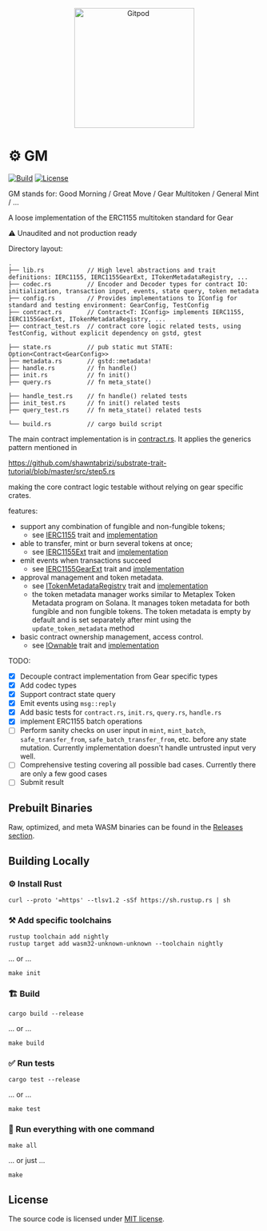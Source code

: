 <p align="center">
  <a href="https://gitpod.io/#https://github.com/btwiuse/gm" target="_blank">
    <img src="https://gitpod.io/button/open-in-gitpod.svg" width="240" alt="Gitpod">
  </a>
</p>

# ⚙️ GM

[![Build][build_badge]][build_href] [![License][lic_badge]][lic_href]

[build_badge]: https://github.com/btwiuse/gm/workflows/Build/badge.svg
[build_href]: https://github.com/btwiuse/gm/actions/workflows/build.yml
[lic_badge]: https://img.shields.io/badge/License-MIT-success
[lic_href]: https://github.com/btwiuse/gm/blob/master/LICENSE

<!-- Description starts here -->

GM stands for: Good Morning / Great Move / Gear Multitoken / General Mint / ...

A loose implementation of the ERC1155 multitoken standard for Gear

⚠️ Unaudited and not production ready

Directory layout:

```
.
├── lib.rs            // High level abstractions and trait definitions: IERC1155, IERC1155GearExt, ITokenMetadataRegistry, ...
├── codec.rs          // Encoder and Decoder types for contract IO: initialization, transaction input, events, state query, token metadata
├── config.rs         // Provides implementations to IConfig for standard and testing environment: GearConfig, TestConfig
├── contract.rs       // Contract<T: IConfig> implements IERC1155, IERC1155GearExt, ITokenMetadataRegistry, ...
├── contract_test.rs  // contract core logic related tests, using TestConfig, without explicit dependency on gstd, gtest

├── state.rs          // pub static mut STATE: Option<Contract<GearConfig>>
├── metadata.rs       // gstd::metadata!
├── handle.rs         // fn handle()
├── init.rs           // fn init()
├── query.rs          // fn meta_state()

├── handle_test.rs    // fn handle() related tests
├── init_test.rs      // fn init() related tests
├── query_test.rs     // fn meta_state() related tests

└── build.rs          // cargo build script
```

The main contract implementation is in [contract.rs](./contract.rs). It applies
the generics pattern mentioned in

https://github.com/shawntabrizi/substrate-trait-tutorial/blob/master/src/step5.rs

making the core contract logic testable without relying on gear specific crates.

features:

- support any combination of fungible and non-fungible tokens;
  - see [IERC1155](./lib.rs) trait and [implementation](./contract.rs)
- able to transfer, mint or burn several tokens at once;
  - see [IERC1155Ext](./lib.rs) trait and [implementation](./contract.rs)
- emit events when transactions succeed
  - see [IERC1155GearExt](./lib.rs) trait and [implementation](./contract.rs)
- approval management and token metadata.
  - see [ITokenMetadataRegistry](./lib.rs) trait and
    [implementation](./contract.rs)
  - the token metadata manager works similar to Metaplex Token Metadata program
    on Solana. It manages token metadata for both fungible and non fungible
    tokens. The token metadata is empty by default and is set separately after
    mint using the `update_token_metadata` method
- basic contract ownership management, access control.
  - see [IOwnable](./lib.rs) trait and [implementation](./contract.rs)

TODO:

- [x] Decouple contract implementation from Gear specific types
- [x] Add codec types
- [x] Support contract state query
- [x] Emit events using `msg::reply`
- [x] Add basic tests for `contract.rs`, `init.rs`, `query.rs`, `handle.rs`
- [x] implement ERC1155 batch operations
- [ ] Perform sanity checks on user input in `mint`, `mint_batch`,
      `safe_transfer_from`, `safe_batch_transfer_from`, etc. before any state
      mutation. Currently implementation doesn't handle untrusted input very
      well.
- [ ] Comprehensive testing covering all possible bad cases. Currently there are
      only a few good cases
- [ ] Submit result

<!-- End of description -->

## Prebuilt Binaries

Raw, optimized, and meta WASM binaries can be found in the
[Releases section](https://github.com/btwiuse/gm/releases).

## Building Locally

### ⚙️ Install Rust

```shell
curl --proto '=https' --tlsv1.2 -sSf https://sh.rustup.rs | sh
```

### ⚒️ Add specific toolchains

```shell
rustup toolchain add nightly
rustup target add wasm32-unknown-unknown --toolchain nightly
```

... or ...

```shell
make init
```

### 🏗️ Build

```shell
cargo build --release
```

... or ...

```shell
make build
```

### ✅ Run tests

```shell
cargo test --release
```

... or ...

```shell
make test
```

### 🚀 Run everything with one command

```shell
make all
```

... or just ...

```shell
make
```

## License

The source code is licensed under [MIT license](LICENSE).
